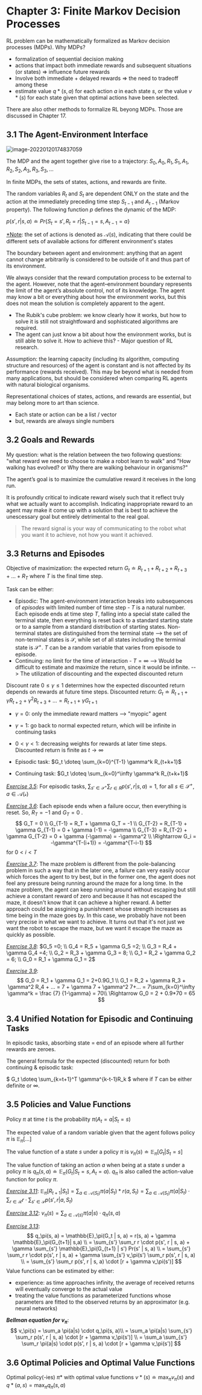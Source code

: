 # Chapter 3:  Finite Markov Decision Processes
RL problem can be mathematically formalized as Markov decision processes (MDPs). Why MDPs?

- formalization of sequential decision making
- actions that impact both immediate rewards and subsequent situations (or states) => influence future rewards
- Involve both immediate + delayed rewards => the need to tradeoff among these
- estimate value $q*(s, a)$ for each action $a$ in each state $s$, or the value $v*(s)$ for each state given that optimal actions have been selected.

There are also other methods to formalize RL beyong MDPs. Those are discussed in Chapter 17.

## 3.1 The Agent-Environment Interface

![image-20220120174837059](/home/singuyen/Study/SCB/DeepRL/BartoSutton_book/fig/image-20220120174837059.png)

The MDP and the agent together give rise to a trajectory: $S_0, A_0, R_1, S_1, A_1, R_2, S_2, A_3, R_3, S_3,...$

In finite MDPs, the sets of states, actions, and rewards are finite.

The random variables $R_t$ and $S_t$ are dependent ONLY on the state and the action at the immediately preceding time step $S_{t-1}$ and $A_{t-1}$ (Markov property). The following function $p$ defines the dynamic of the MDP:

$p(s', r | s, a) \doteq Pr\{ S_t = s', R_t=r | S_{t-1}=s, A_{t-1}=a \}$

<u>*Note</u>: the set of actions is denoted as $\mathcal{A}(s)$, indicating that there could be different sets of available actions for different environment's states 

The boundary between agent and environment: anything that an agent cannot change arbitrarily is considered to be outside of it and thus part of its environment. 

We always consider that the reward computation process to be external to the agent. However, note that the agent–environment boundary represents the limit of the agent’s absolute control, not of its knowledge. The agent may know a bit or everything about how the environment works, but this does not mean the solution is completely apparent to the agent.

- The Rubik's cube problem: we know clearly how it works, but how to solve it is still not straightfoward and sophisticated algorithms are required. 
- The agent can just know a bit about how the environment works, but is still able to solve it. How to achieve this? - Major question of RL research.

Assumption: the learning capacity (including its algorithm, computing structure and resources) of the agent is constant and is not affected by its performance (rewards received). This may be beyond what is needed from many applications, but should be considered when comparing RL agents with natural biological organisms.

Representational choices of states, actions, and rewards are essential, but may belong more to art than science.

- Each state or action can be a list / vector
- but, rewards are always single numbers

## 3.2 Goals and Rewards

My question: what is the relation between the two following questions: "what reward we need to choose to make a robot learn to walk" and "How walking has evolved? or Why there are walking behaviour in organisms?"

The agent’s goal is to maximize the cumulative reward it receives in the long run.

It is profoundly critical to indicate reward wisely such that it reflect truly what we actually want to accomplish. Indicating inappropriate reward to an agent may make it come up with a solution that is best to achieve the unescessary goal but entirely detrimental to the real goal. 

>The reward signal is your way of communicating to the robot what you want it to achieve, not how you want it achieved.

## 3.3 Returns and Episodes

Objective of maximization: the expected return $G_t \doteq R_{t+1} + R_{t+2} + R_{t+3}+...+R_T$ where $T$ is the final time step.

Task can be either:

- Episodic: The agent-environment interaction breaks into subsequences of *episodes* with limited number of time step - $T$ is a natural number. Each episode ends at time step $T$, falling into a special state called the terminal state, then everything is reset back to a standard starting state or to a sample from a standard distribution of starting states. Non-terminal states are distinguished from the terminal state --> the set of non-terminal states is $\mathcal{S}$, while set of all states including the terminal state is $\mathcal{S}^+$. $T$ can be a random variable that varies from episode to episode.
- Continuing: no limit for the time of interaction - $T=\infty$ --> Would be difficult to estimate and maximize the return, since it would be infinite. --> The utilization of discounting and the expected discounted return

Discount rate $0 \leq \gamma \leq 1$ determines how the expected discounted return depends on rewards at future time steps. Discounted return: $G_t \doteq R_{t+1} + \gamma R_{t+2} + \gamma^2 R_{t+3}+... = R_{t+1} + \gamma G_{t+1}$

- $\gamma = 0$: only the immediate reward matters --> "myopic" agent
- $\gamma=1$: go back to normal expected return, which will be infinite in continuing tasks
- $0 < \gamma < 1$: decreasing weights for rewards at later time steps. Discounted return is finite as $t \rightarrow \infty$

- Episodic task: $G_t \doteq \sum_{k=0}^{T-1} \gamma^k R_{t+k+1}$
- Continuing task: $G_t \doteq \sum_{k=0}^\infty \gamma^k R_{t+k+1}$

*<u>Exercise 3.5</u>*: For episodic tasks, $\sum_{s' \in \mathcal{S}^+} \sum_{r \in R} p(s', r | s, a) =1$, for all $s \in \mathcal{S}^+, a \in \mathcal{A(s)}$

<u>*Exercise 3.6*</u>: Each episode ends when a failure occur, then everything is reset. So, $R_T = -1$ and $G_T = 0$ .
$$
G_T = 0 \\
G_{T-1} = R_T + \gamma G_T = -1 \\
G_{T-2} = R_{T-1} + \gamma G_{T-1} = 0 + \gamma (-1) = -\gamma \\
G_{T-3} = R_{T-2} + \gamma G_{T-2} = 0 + \gamma (-\gamma) = -\gamma^2 \\
\Rightarrow G_i = -\gamma^{T-(i+1)} = -\gamma^{T-i-1}
$$
for $0 < i < T$

<u>*Exercise 3.7*</u>: The maze problem is different from the pole-balancing problem in such a way that in the later one, a failure can very easily occur which forces the agent to try best, but in the former one, the agent does not feel any pressure being running around the maze for a long time. In the maze problem, the agent can keep running around without escaping but still achieve a constant reward of zero and because it has not escaped the maze, it doesn't know that it can achieve a higher reward. A better approach could be assgining a punishment whose strength increases as time being in the maze goes by. In this case, we probably have not been very precise in what we want to achieve. It turns out that it's not just we want the robot to escape the maze, but we want it escape the maze as quickly as possible.

*<u>Exercise 3.8</u>*: $G_5 =0; \\ G_4 = R_5 + \gamma G_5 =2; \\ G_3 = R_4 + \gamma G_4 =4; \\ G_2 = R_3 + \gamma G_3 = 8; \\ G_1 = R_2 + \gamma G_2 = 6; \\ G_0 = R_1 + \gamma G_1 = 2$

<u>*Exercise 3.9*</u>: 
$$
G_0 = R_1 + \gamma G_1 = 2+0.9G_1 \\ 
G_1 = R_2 + \gamma R_3 + \gamma^2 R_4 + ... = 7 + \gamma 7 + \gamma^2 7+... = 7\sum_{k=0}^\infty \gamma^k = \frac {7} {1-\gamma} = 70\\
\Rightarrow G_0 = 2 + 0.9*70 = 65
$$

## 3.4 Unified Notation for Episodic and Continuing Tasks

In episodic tasks, absorbing state = end of an episode where all further rewards are zeroes. 

The general formula for the expected (discounted) return for both continuing & episodic task:

$ G_t \doteq \sum_{k=t+1}^T \gamma^{k-t-1}R_k $ where if $T$ can be either definite or $\infty$.

## 3.5 Policies and Value Functions

Policy $\pi$ at time $t$ is the probability $\pi(A_t = a | S_t = s)$

The expected value of a random variable given that the agent follows policy $\pi$ is $\mathbb{E}_\pi[...]$

The value function of a state $s$ under a policy $\pi$ is $v_\pi(s) \doteq \mathbb{E}_\pi[G_t | S_t = s]$

The value function of taking an action $a$ when being at a state $s$ under a policy $\pi$ is $q_\pi(s,a) \doteq \mathbb{E}_\pi(G_t | S_t=s, A_t=a)$. $q_\pi$ is also called the action-value function for policy $\pi$.

<u>*Exercise 3.11*</u>: $\mathbb{E}_\pi[R_{t+1} | S_t] = \sum_{a \in \mathcal{A}(S_t)} \pi(a | S_t) * r(a, S_t) = \sum_{a \in \mathcal{A}(S_t)} \pi(a | S_t) \cdot \sum_{r \in \mathcal{R}} r \cdot \sum_{s' \in \mathcal{S}} p(s', r | a, S_t)$

<u>*Exercise 3.12*</u>: $v_\pi(s) = \sum_{a \in \mathcal{A}(s)} \pi(a|s) \cdot q_\pi(s, a)$

<u>*Exercise 3.13*</u>:
$$
q_\pi(s, a) = \mathbb{E}_\pi(G_t | s, a) = r(s, a) + \gamma \mathbb{E}_\pi(G_{t+1}| s,a) \\
= \sum_{s'} \sum_r r \cdot p(s', r | s, a) + \gamma \sum_{s'} \mathbb{E}_\pi(G_{t+1} | s') Pr(s' | s, a) \\
= \sum_{s'} \sum_r r \cdot p(s', r | s, a) + \gamma \sum_{s'} v_\pi(s') \sum_r p(s', r | s, a) \\
= \sum_{s'} \sum_r p(s', r | s, a) \cdot [r + \gamma v_\pi(s')]
$$
Value functions can be estimated by either:

- experience: as time approaches infinity, the average of received returns will eventually converge to the actual value
- treating the value functions as parameterized functions whose parameters are fitted to the observed returns by an approximator (e.g. neural networks)

***Bellman equation for $v_\pi$***:
$$
v_\pi(s) = \sum_a \pi(a|s) \cdot q_\pi(s, a)\\
= \sum_a \pi(a|s) \sum_{s'} \sum_r p(s', r | s, a) \cdot [r + \gamma v_\pi(s')] \\
= \sum_a \sum_{s'} \sum_r \pi(a|s) \cdot p(s', r | s, a) \cdot [r + \gamma v_\pi(s')]
$$

## 3.6 Optimal Policies and Optimal Value Functions

Optimal policy(-ies) $\pi*$ with optimal value functions $v*(s) \doteq \max_\pi v_\pi(s)$ and $q*(a, s) = \max_\pi q_\pi(s, a)$

